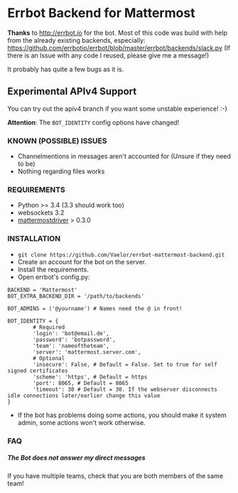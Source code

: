 # Errbot Backend for Mattermost

**Thanks** to http://errbot.io for the bot.
Most of this code was build with help from the already existing backends,
especially:
https://github.com/errbotio/errbot/blob/master/errbot/backends/slack.py
(If there is an Issue with any code I reused, please give me a message!)

It probably has quite a few bugs as it is.

## Experimental APIv4 Support
You can try out the apiv4 branch if you want some unstable experience! :-)

**Attention**: The `BOT_IDENTITY` config options have changed!

### KNOWN (POSSIBLE) ISSUES

- Channelmentions in messages aren't accounted for (Unsure if they need to be)
- Nothing regarding files works

### REQUIREMENTS
- Python >= 3.4 (3.3 should work too)
- websockets 3.2
- [mattermostdriver](https://github.com/Vaelor/python-mattermost-driver) > 0.3.0

### INSTALLATION

- `git clone https://github.com/Vaelor/errbot-mattermost-backend.git`
- Create an account for the bot on the server.
- Install the requirements.
- Open errbot's config.py:

```
BACKEND = 'Mattermost'
BOT_EXTRA_BACKEND_DIR = '/path/to/backends'

BOT_ADMINS = ('@yourname') # Names need the @ in front!

BOT_IDENTITY = {
        # Required
        'login': 'bot@email.de',
        'password': 'botpassword',
        'team': 'nameoftheteam',
        'server': 'mattermost.server.com',
        # Optional
        'insecure': False, # Default = False. Set to true for self signed certificates
        'scheme': 'https', # Default = https
        'port': 8065, # Default = 8065
        'timeout': 30 # Default = 30. If the webserver disconnects idle connections later/earlier change this value
}
```

- If the bot has problems doing some actions, you should make it system admin, some actions won't work otherwise.


### FAQ

##### The Bot does not answer my direct messages
If you have multiple teams, check that you are both members of the same team!

